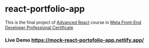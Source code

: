 # react-portfolio-app
This is the final project of
[Advanced React](https://www.coursera.org/programs/kiron-open-higher-education-learning-program-55mz5?currentTab=MY_LEARNING&myLearningTab=MY_COURSES&productId=KPSzVL9AEeyfhAreTccY9Q&productType=s12n&showMiniModal=true) course in [Meta Front-End Developer Professional Certificate](https://www.coursera.org/programs/kiron-open-higher-education-learning-program-55mz5?currentTab=MY_LEARNING&myLearningTab=MY_COURSES&productId=KPSzVL9AEeyfhAreTccY9Q&productType=s12n&showMiniModal=true)
### Live Demo https://mock-react-portofolio-app.netlify.app/

